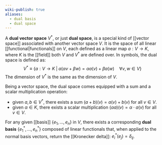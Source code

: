 ```yaml
---
wiki-publish: true
aliases:
  - dual basis
  - dual space
---
```

A **dual vector space** $V^{*}$, or just **dual space**, is a special kind of [[vector space]] associated with another vector space $V$. It is the space of all linear [[functional|functionals]] on $V$, each defined as a linear map $a:V\to K$, where $K$ is the [[field]] both $V$ and $V^{*}$ are defined over. In symbols, the dual space is defined as:
$$V^{*}\equiv\{ a:V\to K\;|\; a(\alpha v+\beta w)=\alpha a(v)+\beta a(w)\quad\forall v,w\in V \}$$
The dimension of $V^{*}$ is the same as the dimension of $V$.

Being a vector space, the dual space comes equipped with a sum and a scalar multiplication operation:
- given $a,b\in V^{*}$, there exists a sum $(a+b)(v)=a(v)+b(v)$ for all $v\in V$.
- given $\alpha \in K$, there exists a scalar multiplication $(\alpha a)(v)=\alpha\cdot a(v)$ for all $v\in V$.

For any given [[basis]] $\{ e_{1},\ldots,e_{n} \}$ in $V$, there exists a corresponding **dual basis** $\{ e_{1}^{*},\ldots,e_{n}^{*} \}$ composed of linear functionals that, when applied to the normal basis vectors, return the [[Kronecker delta]]: $e^{*}_{i}(e_{j})=\delta_{ij}$.